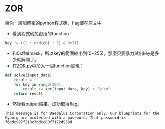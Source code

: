 # ZOR
給你一段加解密的python程式碼，flag藏在原文中
 * 看到程式碼加密用的function：
```python
key ^= ((2 * ord(ch) + 3) & 0xff)
```
  * 和0xff做mask，所以key的範圍縮小到(0~255)，那麼只要暴力試出key是多少就解開了。
 * 在[ZOR.py](ZOR.py)中加入一個function實現：
```python
def solve(input_data):
    result = ""
    for key in range(256):
        result += xor(input_data, key) + "\n\n"
    return result
```
 * 然後看output結果，成功取得flag。
```
This message is for Daedalus Corporation only. Our blueprints for the Cyborg are protected with a password. That password is f6ddc997f218c7ddcc80f7172d938d
```
